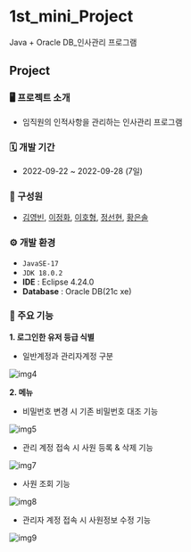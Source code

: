 # 1st_mini_Project

Java + Oracle DB_인사관리 프로그램

## Project

### 🖥️ 프로젝트 소개
- 임직원의 인적사항을 관리하는 인사관리 프로그램

### 🗓️ 개발 기간
- 2022-09-22 ~ 2022-09-28 (7일)

### 👫 구성원
- [김영빈](https://github.com/ybin96), [이정화](https://github.com/Rinkle0930), [이호형](https://github.com/LHH1115), [정선현](https://github.com/sunghyunJ), [황은솔](https://github.com/sol0714)

### ⚙️ 개발 환경
- `JavaSE-17`
- `JDK 18.0.2`
- **IDE** : Eclipse 4.24.0
- **Database** : Oracle DB(21c xe)

### 📌 주요 기능
**1.	로그인한 유저 등급 식별**
 - 일반계정과 관리자계정 구분
 
 
![img4](https://user-images.githubusercontent.com/114568768/214243178-b18aac4b-b1c1-4f2e-91c2-d05420e62512.png)

**2. 메뉴**
 - 비밀번호 변경 시 기존 비밀번호 대조 기능
 
 ![img5](https://user-images.githubusercontent.com/114568768/214243414-d00b122d-34fa-4bc5-a625-e3a150e735b4.png)
 
 - 관리 계정 접속 시 사원 등록 & 삭제 기능
 
 ![img7](https://user-images.githubusercontent.com/114568768/214244468-b1edc10b-9b90-44bc-9eaa-2de9d5b426be.png)
 
 - 사원 조회 기능
 
 ![img8](https://user-images.githubusercontent.com/114568768/214245085-f73cdeaa-e225-4d9e-9573-15afc08425af.png)

 - 관리자 계정 접속 시 사원정보 수정 기능

![img9](https://user-images.githubusercontent.com/114568768/214245386-ad9309f8-1d23-4a67-a121-4bc878dfe942.png)

